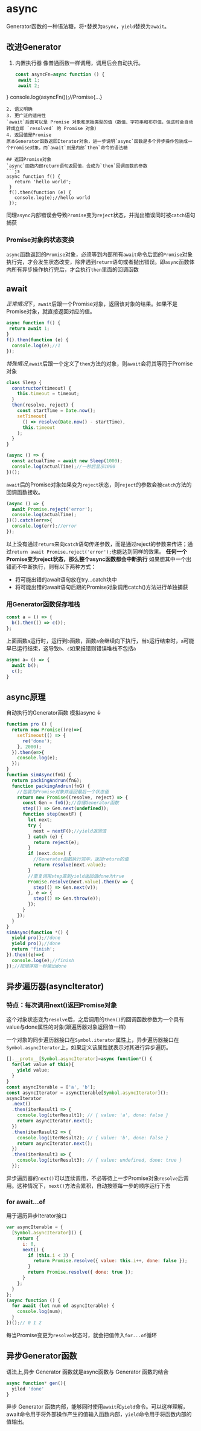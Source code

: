 # async
Generator函数的一种语法糖，将`*`替换为`async`，`yield`替换为`await`。

## 改进Generator
1. 内置执行器
   像普通函数一样调用，调用后会自动执行。
   ```js
   const asyncFn=async function () {
    await 1;
    await 2;
  }
  console.log(asyncFn());//Promise{...}
   ```
2. 语义明确
3. 更广泛的适用性
   `await`后面可以是 Promise 对象和原始类型的值（数值、字符串和布尔值，但这时会自动转成立即 `resolved` 的 Promise 对象）
4. 返回值是Promise
   原本Generator函数返回Iterator对象，进一步说明`async`函数是多个异步操作包装成一个Promise对象，而`await`则是内部`then`命令的语法糖

## 返回Promise对象
`async`函数内部return语句返回值，会成为`then`回调函数的参数
```js
async function f() {
      return 'hello world';
    }
    f().then(function (e) {
      console.log(e);//hello world
    });
```
同理`async`内部错误会导致`Promise`变为`reject`状态，并抛出错误同时被`catch`语句捕获

### Promise对象的状态变换
`async`函数返回的`Promise`对象，必须等到内部所有`await`命令后面的`Promise`对象执行完，才会发生状态改变，除非遇到`return`语句或者抛出错误。即`async`函数体内所有异步操作执行完后，才会执行`then`里面的回调函数

## await
*正常情况*下，`await`后跟一个Promise对象，返回该对象的结果。如果不是Promise对象，就直接返回对应的值。
```js
async function f() {
 return await 1;
}
f().then(function (e) {
  console.log(e);//1
});
```
*特殊情况*,`await`后跟一个定义了`then`方法的对象，则`await`会将其等同于Promise对象
```js
class Sleep {
  constructor(timeout) {
    this.timeout = timeout;
  }
  then(resolve, reject) {
    const startTime = Date.now();
    setTimeout(
      () => resolve(Date.now() - startTime),
      this.timeout
    );
  }
}

(async () => {
  const actualTime = await new Sleep(1000);
  console.log(actualTime);//一秒后显示1000
})();
```
`await`后的Promise对象如果变为`reject`状态，则`reject`的参数会被`catch`方法的回调函数接收。
```js
(async () => {
  await Promise.reject('error');
  console.log(actualTime);
})().catch(err=>{
  console.log(err);//error
});
```
以上没有通过`return`来向`catch`语句传递参数，而是通过reject的参数来传递；通过`return await Promise.reject('error');`也能达到同样的效果。
**任何一个Promise变为reject状态，那么整个async函数都会中断执行**
如果想其中一个出错而不中断执行，则有以下两种方式：
+ 将可能出错的await语句放在try...catch块中
+ 将可能出错的await语句后跟的Promise对象调用catch()方法进行单独捕获

### 用Generator函数保存堆栈
```js
const a = () => {
  b().then(() => c());
};
```
上面函数`a`运行时，运行到`b`函数，函数`a`会继续向下执行，当`b`运行结束时，`a`可能早已运行结束，这导致`b`、`c`如果报错则错误堆栈不包括`a`
```js
async a= () => {
  await b();
  c();
}
```

## async原理
自动执行的Generator函数
模拟async ↓
```js
function pro () {
  return new Promise((re)=>{
    setTimeout(() => {
      re('done');
    }, 2000);
  }).then(e=>{
    console.log(e);
  });
}
function simAsync(fnG) {
  return packingAndrun(fnG);
  function packingAndrun(fnG) {
    //包装为Promise对象并返回最后一个状态值
    return new Promise((resolve, reject) => {
      const Gen = fnG();//存储Generator函数
      step(() => Gen.next(undefined));
      function step(nextF) {
        let next;
        try {
          next = nextF();//yield返回值
        } catch (e) {
          return reject(e);
        }
        if (next.done) {
          //Generator函数执行完毕，返回return的值
          return resolve(next.value);
        }
        //重复调用step直到yield返回值done为true
        Promise.resolve(next.value).then(v => {
          step(() => Gen.next(v));
        }, e => {
          step(() => Gen.throw(e));
        });
      }
    });
  }
}
simAsync(function *() {
  yield pro();//done
  yield pro();//done
  return 'finish';
}).then((e)=>{
  console.log(e);//finish
});//按顺序隔一秒输出done
```

## 异步遍历器(asyncIterator)

### 特点：每次调用next()返回Promise对象
这个对象状态变为`resolve`后，之后调用的`then()`的回调函数参数为一个具有value与done属性的对象(跟遍历器对象返回值一样)

一个对象的同步遍历器接口在`Symbol.iterator`属性上，异步遍历器接口在`Symbol.asyncIterator`上，如果定义该属性就表示对其进行异步遍历。
```js
[].__proto__[Symbol.asyncIterator]=async function*() {
  for(let value of this){
    yield value;
  }
}
const asyncIterable = ['a', 'b'];
const asyncIterator = asyncIterable[Symbol.asyncIterator]();
asyncIterator
  .next()
  .then(iterResult1 => {
    console.log(iterResult1); // { value: 'a', done: false }
    return asyncIterator.next();
  })
  .then(iterResult2 => {
    console.log(iterResult2); // { value: 'b', done: false }
    return asyncIterator.next();
  })
  .then(iterResult3 => {
    console.log(iterResult3); // { value: undefined, done: true }
  });
```
异步遍历器的`next()`可以连续调用，不必等待上一步Promise对象`resolve`后调用。这种情况下，`next()`方法会累积，自动按照每一步的顺序运行下去

### for await...of
用于遍历异步Iterator接口
```js
var asyncIterable = {
  [Symbol.asyncIterator]() {
    return {
      i: 0,
      next() {
        if (this.i < 3) {
          return Promise.resolve({ value: this.i++, done: false });
        }
        return Promise.resolve({ done: true });
      }
    };
  }
};
(async function () {
  for await (let num of asyncIterable) {
    console.log(num);
  }
})();// 0 1 2
```
每当Promise变更为`resolve`状态时，就会把值传入`for...of`循环

## 异步Generator函数
语法上,异步 Generator 函数就是async函数与 Generator 函数的结合
```js
async function* gen(){
  yiled 'done'
}
```
异步 Generator 函数内部，能够同时使用`await`和`yield`命令。可以这样理解，await命令用于将外部操作产生的值输入函数内部，`yield`命令用于将函数内部的值输出。